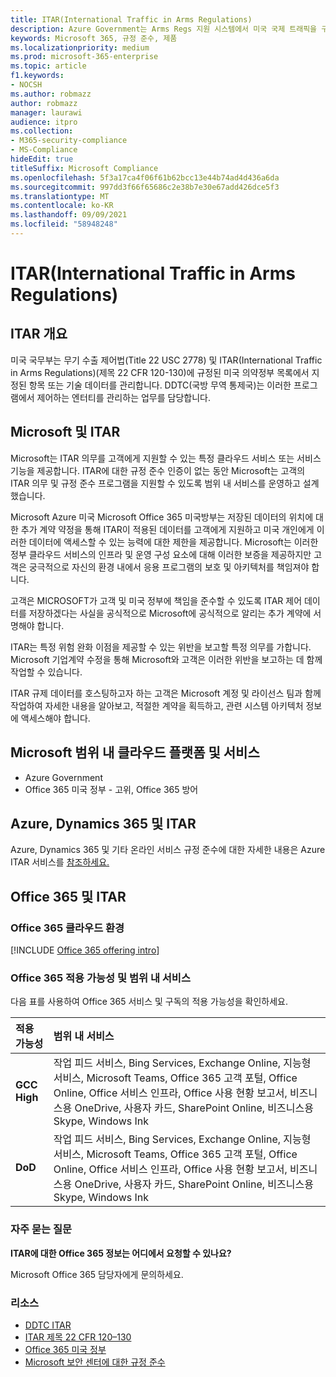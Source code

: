 ```yaml
---
title: ITAR(International Traffic in Arms Regulations)
description: Azure Government는 Arms Regs 지원 시스템에서 미국 국제 트래픽을 구축하는 고객을 지원합니다.
keywords: Microsoft 365, 규정 준수, 제품
ms.localizationpriority: medium
ms.prod: microsoft-365-enterprise
ms.topic: article
f1.keywords:
- NOCSH
ms.author: robmazz
author: robmazz
manager: laurawi
audience: itpro
ms.collection:
- M365-security-compliance
- MS-Compliance
hideEdit: true
titleSuffix: Microsoft Compliance
ms.openlocfilehash: 5f3a17ca4f06f61b62bcc13e44b74ad4d436a6da
ms.sourcegitcommit: 997dd3f66f65686c2e38b7e30e67add426dce5f3
ms.translationtype: MT
ms.contentlocale: ko-KR
ms.lasthandoff: 09/09/2021
ms.locfileid: "58948248"
---
```

# <a name="international-traffic-in-arms-regulations-itar"></a>ITAR(International Traffic in Arms Regulations)

## <a name="itar-overview"></a>ITAR 개요

미국 국무부는 무기 수출 제어법(Title 22 USC 2778) 및 ITAR(International Traffic in Arms Regulations)(제목 22 CFR 120-130)에 규정된 미국 의약정부 목록에서 지정된 항목 또는 기술 데이터를 관리합니다. DDTC(국방 무역 통제국)는 이러한 프로그램에서 제어하는 엔터티를 관리하는 업무를 담당합니다.

## <a name="microsoft-and-itar"></a>Microsoft 및 ITAR

Microsoft는 ITAR 의무를 고객에게 지원할 수 있는 특정 클라우드 서비스 또는 서비스 기능을 제공합니다. ITAR에 대한 규정 준수 인증이 없는 동안 Microsoft는 고객의 ITAR 의무 및 규정 준수 프로그램을 지원할 수 있도록 범위 내 서비스를 운영하고 설계했습니다.  
  
Microsoft Azure 미국 Microsoft Office 365 미국방부는 저장된 데이터의 위치에 대한 추가 계약 약정을 통해 ITAR이 적용된 데이터를 고객에게 지원하고 미국 개인에게 이러한 데이터에 액세스할 수 있는 능력에 대한 제한을 제공합니다. Microsoft는 이러한 정부 클라우드 서비스의 인프라 및 운영 구성 요소에 대해 이러한 보증을 제공하지만 고객은 궁극적으로 자신의 환경 내에서 응용 프로그램의 보호 및 아키텍처를 책임져야 합니다.  
  
고객은 MICROSOFT가 고객 및 미국 정부에 책임을 준수할 수 있도록 ITAR 제어 데이터를 저장하겠다는 사실을 공식적으로 Microsoft에 공식적으로 알리는 추가 계약에 서명해야 합니다.  
  
ITAR는 특정 위험 완화 이점을 제공할 수 있는 위반을 보고할 특정 의무를 가합니다. Microsoft 기업계약 수정을 통해 Microsoft와 고객은 이러한 위반을 보고하는 데 함께 작업할 수 있습니다.  
  
ITAR 규제 데이터를 호스팅하고자 하는 고객은 Microsoft 계정 및 라이선스 팀과 함께 작업하여 자세한 내용을 알아보고, 적절한 계약을 획득하고, 관련 시스템 아키텍처 정보에 액세스해야 합니다.

## <a name="microsoft-in-scope-cloud-platforms--services"></a>Microsoft 범위 내 클라우드 플랫폼 및 서비스

- Azure Government
- Office 365 미국 정부 - 고위, Office 365 방어

## <a name="azure-dynamics-365-and-itar"></a>Azure, Dynamics 365 및 ITAR

Azure, Dynamics 365 및 기타 온라인 서비스 규정 준수에 대한 자세한 내용은 Azure ITAR 서비스를 [참조하세요.](/azure/compliance/offerings/offering-itar)

## <a name="office-365-and-itar"></a>Office 365 및 ITAR

### <a name="office-365-cloud-environments"></a>Office 365 클라우드 환경

[!INCLUDE [Office 365 offering intro](../includes/o365-offering-introduction.md)]

### <a name="office-365-applicability-and-in-scope-services"></a>Office 365 적용 가능성 및 범위 내 서비스

다음 표를 사용하여 Office 365 서비스 및 구독의 적용 가능성을 확인하세요.

| **적용 가능성** | **범위 내 서비스** |
|:------------------|:----------------------|
| **GCC High** | 작업 피드 서비스, Bing Services, Exchange Online, 지능형 서비스, Microsoft Teams, Office 365 고객 포털, Office Online, Office 서비스 인프라, Office 사용 현황 보고서, 비즈니스용 OneDrive, 사용자 카드, SharePoint Online, 비즈니스용 Skype, Windows Ink |
| **DoD** | 작업 피드 서비스, Bing Services, Exchange Online, 지능형 서비스, Microsoft Teams, Office 365 고객 포털, Office Online, Office 서비스 인프라, Office 사용 현황 보고서, 비즈니스용 OneDrive, 사용자 카드, SharePoint Online, 비즈니스용 Skype, Windows Ink |

### <a name="frequently-asked-questions"></a>자주 묻는 질문

**ITAR에 대한 Office 365 정보는 어디에서 요청할 수 있나요?**

Microsoft Office 365 담당자에게 문의하세요.

### <a name="resources"></a>리소스

- [DDTC ITAR](https://www.pmddtc.state.gov/?id=ddtc_kb_article_page&sys_id=24d528fddbfc930044f9ff621f961987)
- [ITAR 제목 22 CFR 120–130](https://aka.ms/itar)
- [Office 365 미국 정부](https://products.office.com/government/office-365-web-services-for-government)
- [Microsoft 보안 센터에 대한 규정 준수](https://www.microsoft.com/trust-center/compliance/compliance-overview)
